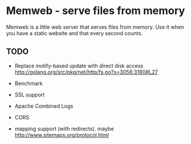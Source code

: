 Memweb - serve files from memory
================================

Memweb is a little web server that serves files from memory. Use it when you have a static website and that every second counts.


TODO
----

* Replace inotify-based update with direct disk access
http://golang.org/src/pkg/net/http/fs.go?s=3056:3160#L27

* Benchmark
* SSL support
* Apache Combined Logs
* CORS
* mapping support (with redirects). maybe
http://www.sitemaps.org/protocol.html
